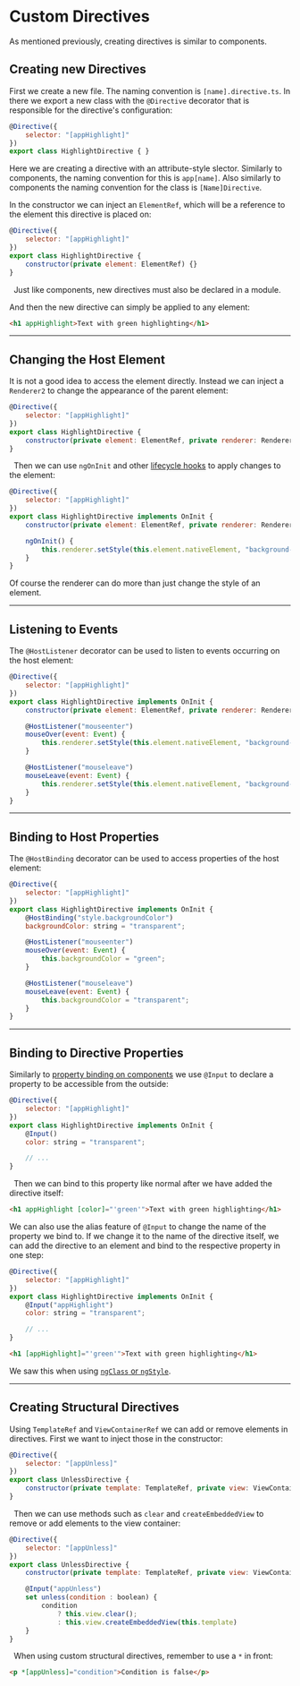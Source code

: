 # Custom Directives
As mentioned previously, creating directives is similar to components. 

## Creating new Directives
First we create a new file. The naming convention is `[name].directive.ts`. In there we export a new class with the `@Directive` decorator that is responsible for the directive's configuration:
```js
@Directive({
    selector: "[appHighlight]"
})
export class HighlightDirective { }
```
Here we are creating a directive with an attribute-style slector. Similarly to components, the naming convention for this is `app[name]`. 
Also similarly to components the naming convention for the class is `[Name]Directive`.

In the constructor we can inject an `ElementRef`, which will be a reference to the element this directive is placed on:
```js
@Directive({
    selector: "[appHighlight]"
})
export class HighlightDirective { 
    constructor(private element: ElementRef) {}
}
```

&nbsp;
Just like components, new directives must also be declared in a module.

And then the new directive can simply be applied to any element:
```html
<h1 appHighlight>Text with green highlighting</h1>
```

---
## Changing the Host Element
It is not a good idea to access the element directly. Instead we can inject a `Renderer2` to change the appearance of the parent element:
```js
@Directive({
    selector: "[appHighlight]"
})
export class HighlightDirective { 
    constructor(private element: ElementRef, private renderer: Renderer2) {}
}
```

&nbsp;
Then we can use `ngOnInit` and other [lifecycle hooks](./lifecycle-hooks.md) to apply changes to the element:
```js
@Directive({
    selector: "[appHighlight]"
})
export class HighlightDirective implements OnInit { 
    constructor(private element: ElementRef, private renderer: Renderer2) {}

    ngOnInit() {
        this.renderer.setStyle(this.element.nativeElement, "background-color", "green");
    }
}
```
Of course the renderer can do more than just change the style of an element.

---
## Listening to Events
The `@HostListener` decorator can be used to listen to events occurring on the host element:
```js
@Directive({
    selector: "[appHighlight]"
})
export class HighlightDirective implements OnInit { 
    constructor(private element: ElementRef, private renderer: Renderer2) {}

    @HostListener("mouseenter")
    mouseOver(event: Event) {
        this.renderer.setStyle(this.element.nativeElement, "background-color", "green");
    }

    @HostListener("mouseleave")
    mouseLeave(event: Event) {
        this.renderer.setStyle(this.element.nativeElement, "background-color", "transparent");
    }
}
```

---
## Binding to Host Properties
The `@HostBinding` decorator can be used to access properties of the host element:
```js
@Directive({
    selector: "[appHighlight]"
})
export class HighlightDirective implements OnInit { 
    @HostBinding("style.backgroundColor")
    backgroundColor: string = "transparent";

    @HostListener("mouseenter")
    mouseOver(event: Event) {
        this.backgroundColor = "green";
    }

    @HostListener("mouseleave")
    mouseLeave(event: Event) {
        this.backgroundColor = "transparent";
    }
}
```

---
## Binding to Directive Properties
Similarly to [property binding on components](../Basics/databinding.md#property-binding) we use `@Input` to declare a property to be accessible from the outside:
```js
@Directive({
    selector: "[appHighlight]"
})
export class HighlightDirective implements OnInit { 
    @Input()
    color: string = "transparent";

    // ...
}
```
&nbsp;
Then we can bind to this property like normal after we have added the directive itself:
```html
<h1 appHighlight [color]="'green'">Text with green highlighting</h1>
```
We can also use the alias feature of `@Input` to change the name of the property we bind to. If we change it to the name of the directive itself, we can add the directive to an element and bind to the respective property in one step:
```js
@Directive({
    selector: "[appHighlight]"
})
export class HighlightDirective implements OnInit { 
    @Input("appHighlight")
    color: string = "transparent";

    // ...
}
```
```html
<h1 [appHighlight]="'green'">Text with green highlighting</h1>
```
We saw this when using [`ngClass` or `ngStyle`](./attribute-directives.md).

---
## Creating Structural Directives
Using `TemplateRef` and `ViewContainerRef` we can add or remove elements in directives.
First we want to inject those in the constructor:
```js
@Directive({
    selector: "[appUnless]"
})
export class UnlessDirective { 
    constructor(private template: TemplateRef, private view: ViewContainerRef) {}
}
```

&nbsp;
Then we can use methods such as `clear` and `createEmbeddedView` to remove or add elements to the view container:
```js
@Directive({
    selector: "[appUnless]"
})
export class UnlessDirective { 
    constructor(private template: TemplateRef, private view: ViewContainerRef) {}

    @Input("appUnless")
    set unless(condition : boolean) {
        condition
            ? this.view.clear();
            : this.view.createEmbeddedView(this.template)
    }
}
```

&nbsp;
When using custom structural directives, remember to use a `*` in front:
```html
<p *[appUnless]="condition">Condition is false</p>
```